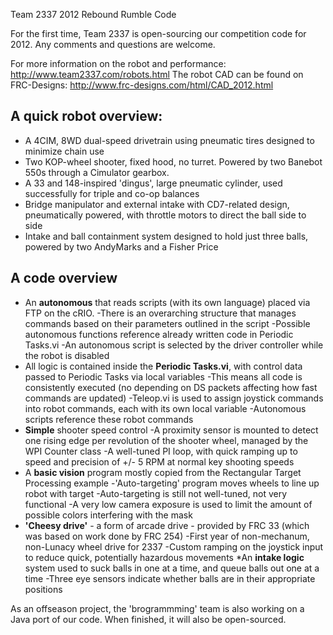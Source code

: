 Team 2337 2012 Rebound Rumble Code

For the first time, Team 2337 is open-sourcing our competition code for 2012. Any comments and questions are welcome.

For more information on the robot and performance: http://www.team2337.com/robots.html
The robot CAD can be found on FRC-Designs: http://www.frc-designs.com/html/CAD_2012.html

A quick robot overview:
-----------

* A 4CIM, 8WD dual-speed drivetrain using pneumatic tires designed to minimize chain use
* Two KOP-wheel shooter, fixed hood, no turret. Powered by two Banebot 550s through a Cimulator gearbox.
* A 33 and 148-inspired 'dingus', large pneumatic cylinder, used successfully for triple and co-op balances
* Bridge manipulator and external intake with CD7-related design, pneumatically powered, with throttle motors to direct the ball side to side
* Intake and ball containment system designed to hold just three balls, powered by two AndyMarks and a Fisher Price


A code overview
-----------

* An **autonomous** that reads scripts (with its own language) placed via FTP on the cRIO.
	-There is an overarching structure that manages commands based on their parameters outlined in the script
	-Possible autonomous functions reference already written code in Periodic Tasks.vi
	-An autonomous script is selected by the driver controller while the robot is disabled
* All logic is contained inside the **Periodic Tasks.vi**, with control data passed to Periodic Tasks via local variables
	-This means all code is consistently executed (no depending on DS packets affecting how fast commands are updated)
	-Teleop.vi is used to assign joystick commands into robot commands, each with its own local variable
	-Autonomous scripts reference these robot commands
* **Simple** shooter speed control
	-A proximity sensor is mounted to detect one rising edge per revolution of the shooter wheel, managed by the WPI Counter class
	-A well-tuned PI loop, with quick ramping up to speed and precision of +/- 5 RPM at normal key shooting speeds
* A **basic vision** program mostly copied from the Rectangular Target Processing example
	-'Auto-targeting' program moves wheels to line up robot with target
	-Auto-targeting is still not well-tuned, not very functional
	-A very low camera exposure is used to limit the amount of possible colors interfering with the mask
* **'Cheesy drive'** - a form of arcade drive - provided by FRC 33 (which was based on work done by FRC 254)
	-First year of non-mechanum, non-Lunacy wheel drive for 2337
	-Custom ramping on the joystick input to reduce quick, potentially hazardous movements
*An **intake logic** system used to suck balls in one at a time, and queue balls out one at a time
	-Three eye sensors indicate whether balls are in their appropriate positions

As an offseason project, the 'brogrammming' team is also working on a Java port of our code. When finished, it will also be open-sourced.